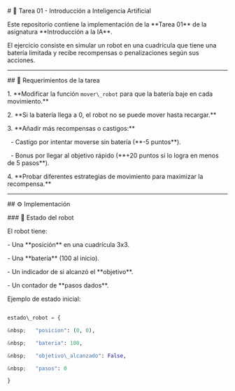 \# 🤖 Tarea 01 - Introducción a Inteligencia Artificial



Este repositorio contiene la implementación de la \*\*Tarea 01\*\* de la asignatura \*\*Introducción a la IA\*\*.  

El ejercicio consiste en simular un robot en una cuadrícula que tiene una batería limitada y recibe recompensas o penalizaciones según sus acciones.



---



\## 📌 Requerimientos de la tarea



1\. \*\*Modificar la función `mover\_robot` para que la batería baje en cada movimiento.\*\*

2\. \*\*Si la batería llega a 0, el robot no se puede mover hasta recargar.\*\*

3\. \*\*Añadir más recompensas o castigos:\*\*

&nbsp;  - Castigo por intentar moverse sin batería (\*\*-5 puntos\*\*).

&nbsp;  - Bonus por llegar al objetivo rápido (\*\*+20 puntos si lo logra en menos de 5 pasos\*\*).

4\. \*\*Probar diferentes estrategias de movimiento para maximizar la recompensa.\*\*



---



\## ⚙️ Implementación



\### 🔹 Estado del robot

El robot tiene:

\- Una \*\*posición\*\* en una cuadrícula 3x3.

\- Una \*\*batería\*\* (100 al inicio).

\- Un indicador de si alcanzó el \*\*objetivo\*\*.

\- Un contador de \*\*pasos dados\*\*.



Ejemplo de estado inicial:

```python

estado\_robot = {

&nbsp;   "posicion": (0, 0),

&nbsp;   "bateria": 100,

&nbsp;   "objetivo\_alcanzado": False,

&nbsp;   "pasos": 0

}



